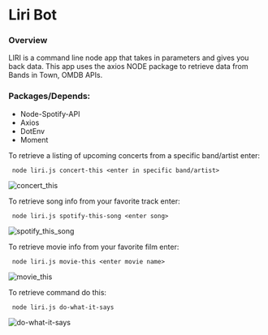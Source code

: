 # Liri Bot
### Overview

LIRI is a command line node app that takes in parameters and gives you back data. This app uses the axios NODE package to retrieve data from Bands in Town, OMDB APIs. 

### Packages/Depends:

- Node-Spotify-API
- Axios
- DotEnv
- Moment

To retrieve a listing of upcoming concerts from a specific band/artist enter:

``` node liri.js concert-this <enter in specific band/artist>```

![concert_this](https://user-images.githubusercontent.com/49252572/60622208-b4d0da00-9dad-11e9-8b0a-57dcf25aabe2.png)

To retrieve song info from your favorite track enter:

``` node liri.js spotify-this-song <enter song>```

![spotify_this_song](https://user-images.githubusercontent.com/49252572/60622233-c1553280-9dad-11e9-9fa4-edfd5f961ef5.png)

To retrieve movie info from your favorite film enter:

``` node liri.js movie-this <enter movie name>```

![movie_this](https://user-images.githubusercontent.com/49252572/60622243-cade9a80-9dad-11e9-8f1b-2bb448de3ccd.png)

To retrieve command do this:

``` node liri.js do-what-it-says```

![do-what-it-says](https://user-images.githubusercontent.com/49252572/60622251-d336d580-9dad-11e9-9cf0-caf1b2f407d2.png)

